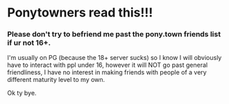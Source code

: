 # Ponytowners read this!!!

### **Please don't try to befriend me past the pony.town friends list if ur not 16+.**

I'm usually on PG (because the 18+ server sucks) so I know I will obviously have to interact with ppl under 16, however it will NOT go past general friendliness, I have no interest in making friends with people of a very different maturity level to my own. 

Ok ty bye.

